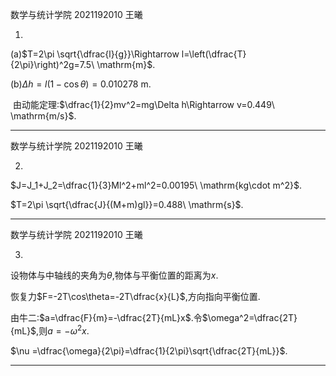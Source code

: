 数学与统计学院 2021192010 王曦

1.

(a)$T=2\pi \sqrt{\dfrac{l}{g}}\Rightarrow l=\left(\dfrac{T}{2\pi}\right)^2g=7.5\ \mathrm{m}$.

(b)$\Delta h=l(1-\cos\theta)=0.010278\ \mathrm{m}$.

​	由动能定理:$\dfrac{1}{2}mv^2=mg\Delta h\Rightarrow v=0.449\ \mathrm{m/s}$.

----

数学与统计学院 2021192010 王曦

2.

$J=J_1+J_2=\dfrac{1}{3}Ml^2+ml^2=0.00195\ \mathrm{kg\cdot m^2}$.

$T=2\pi \sqrt{\dfrac{J}{(M+m)gl}}=0.488\ \mathrm{s}$.

----

数学与统计学院 2021192010 王曦

3.

设物体与中轴线的夹角为$\theta$,物体与平衡位置的距离为$x$.

恢复力$F=-2T\cos\theta=-2T\dfrac{x}{L}$,方向指向平衡位置.

由牛二:$a=\dfrac{F}{m}=-\dfrac{2T}{mL}x$.令$\omega^2=\dfrac{2T}{mL}$,则$a=-\omega^2 x$.

$\nu =\dfrac{\omega}{2\pi}=\dfrac{1}{2\pi}\sqrt{\dfrac{2T}{mL}}$.

----

































